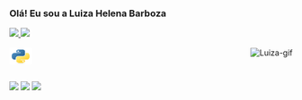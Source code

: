 ### Olá! Eu sou a Luiza Helena Barboza

<a href="https://github.com/anuraghazra/github-readme-stats">
  <img width="45%" src="https://github-readme-stats.vercel.app/api?username=lhbarboz&theme=dracula&show_icons=true" />
</a>
<a href="https://github.com/anuraghazra/github-readme-stats">
  <img width="45%" src="https://github-readme-stats.vercel.app/api/top-langs/?username=lhbarboz&layout=compact&langs_count=16&theme=dracula" />
</a>

<div style="display: inline_block"><br>
  <img align="center" alt="Luiza-Python" height="30" width="40" src="https://raw.githubusercontent.com/devicons/devicon/master/icons/python/python-original.svg">
  <img align="right" alt="Luiza-gif" src="https://cdn.discordapp.com/attachments/1110267487691477025/1110268530416422994/ezgif-2-2240e67b64.gif">
  
</div>
  
  ##
  
<div> 
 <a href="https://discord.com/users/1088128560323100732" target="_blank"><img src="https://img.shields.io/badge/Discord-7289DA?style=for-the-badge&logo=discord&logoColor=white" target="_blank"></a> 
  <a href = "mailto:contatolhbarboz@gmail.com"><img src="https://img.shields.io/badge/-Gmail-%23333?style=for-the-badge&logo=gmail&logoColor=white" target="_blank"></a>
  <a href="https://www.linkedin.com/in/luiza-helena-barboza-2a008b278/" target="_blank"><img src="https://img.shields.io/badge/-LinkedIn-%230077B5?style=for-the-badge&logo=linkedin&logoColor=white" target="_blank"></a> 
  
</div>
